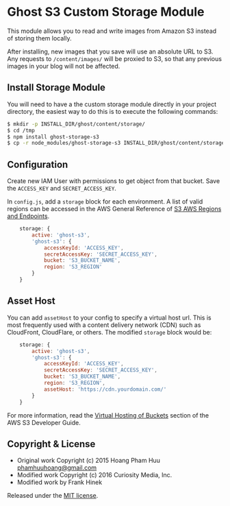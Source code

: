 # Ghost S3 Custom Storage Module

This module allows you to read and write images from Amazon S3 instead of
storing them locally.

After installing, new images that you save will use an absolute URL to S3. Any
requests to `/content/images/` will be proxied to S3, so that any previous
images in your blog will not be affected.

## Install Storage Module

You will need to have a the custom storage module directly in your project
directory, the easiest way to do this is to execute the following commands:

```bash
$ mkdir -p INSTALL_DIR/ghost/content/storage/
$ cd /tmp
$ npm install ghost-storage-s3
$ cp -r node_modules/ghost-storage-s3 INSTALL_DIR/ghost/content/storage/ghost-storage-s3
```

## Configuration

Create new IAM User with permissions to get object from that bucket. Save the `ACCESS_KEY` and `SECRET_ACCESS_KEY`.

In `config.js`, add a `storage` block for each environment. A list of valid regions can be accessed in the AWS General Reference of [S3 AWS Regions and Endpoints](http://docs.aws.amazon.com/general/latest/gr/rande.html#s3_region).

```javascript
    storage: {
        active: 'ghost-s3',
        'ghost-s3': {
            accessKeyId: 'ACCESS_KEY',
            secretAccessKey: 'SECRET_ACCESS_KEY',
            bucket: 'S3_BUCKET_NAME',
            region: 'S3_REGION'
        }
    }
```

## Asset Host

You can add `assetHost` to your config to specify a virtual host url. This is most frequently used with a content delivery network (CDN) such as CloudFront, CloudFlare, or others.  The modified `storage` block would be:

```javascript
    storage: {
        active: 'ghost-s3',
        'ghost-s3': {
            accessKeyId: 'ACCESS_KEY',
            secretAccessKey: 'SECRET_ACCESS_KEY',
            bucket: 'S3_BUCKET_NAME',
            region: 'S3_REGION',
            assetHost: 'https://cdn.yourdomain.com/'
        }
    }
```

For more information, read the [Virtual Hosting of Buckets](http://docs.aws.amazon.com/AmazonS3/latest/dev/VirtualHosting.html)
section of the AWS S3 Developer Guide.

## Copyright & License

- Original work Copyright (c) 2015 Hoang Pham Huu <phamhuuhoang@gmail.com>
- Modified work Copyright (c) 2016 Curiosity Media, Inc.
- Modified work by Frank Hinek

Released under the [MIT license](https://github.com/muzix/ghost-s3/blob/master/LICENSE).
